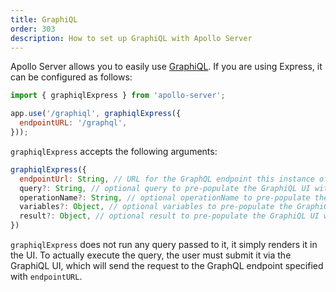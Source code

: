 ```yaml
---
title: GraphiQL
order: 303
description: How to set up GraphiQL with Apollo Server
---
```


Apollo Server allows you to easily use [GraphiQL](https://github.com/graphql/graphiql). If you are using Express, it can be configured as follows:

```js
import { graphiqlExpress } from 'apollo-server';

app.use('/graphiql', graphiqlExpress({
  endpointURL: '/graphql',
}));
```

`graphiqlExpress` accepts the following arguments:

```js
graphiqlExpress({
  endpointUrl: String, // URL for the GraphQL endpoint this instance of GraphiQL serves
  query?: String, // optional query to pre-populate the GraphiQL UI with
  operationName?: String, // optional operationName to pre-populate the GraphiQL UI with
  variables?: Object, // optional variables to pre-populate the GraphiQL UI with
  result?: Object, // optional result to pre-populate the GraphiQL UI with
})
```

`graphiqlExpress` does not run any query passed to it, it simply renders it in the UI.
To actually execute the query, the user must submit it via the GraphiQL UI, which will
send the request to the GraphQL endpoint specified with `endpointURL`.
